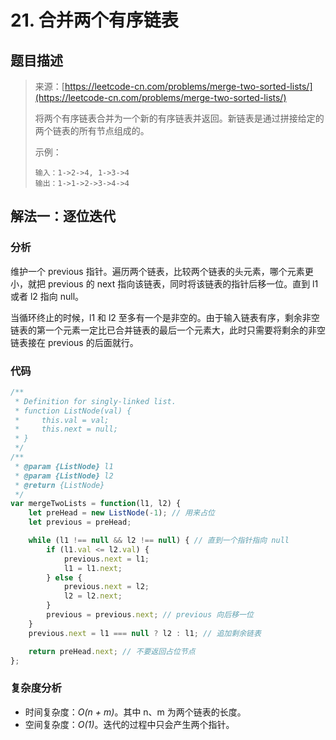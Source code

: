 # 21. 合并两个有序链表

## 题目描述

> 来源：[https://leetcode-cn.com/problems/merge-two-sorted-lists/](https://leetcode-cn.com/problems/merge-two-sorted-lists/)
>
> 将两个有序链表合并为一个新的有序链表并返回。新链表是通过拼接给定的两个链表的所有节点组成的。 
>
> 示例：
>
> ```
> 输入：1->2->4, 1->3->4
> 输出：1->1->2->3->4->4
> ```

## 解法一：逐位迭代

### 分析

维护一个 previous 指针。遍历两个链表，比较两个链表的头元素，哪个元素更小，就把 previous 的 next 指向该链表，同时将该链表的指针后移一位。直到 l1 或者 l2 指向 null。

当循环终止的时候，l1 和 l2 至多有一个是非空的。由于输入链表有序，剩余非空链表的第一个元素一定比已合并链表的最后一个元素大，此时只需要将剩余的非空链表接在 previous 的后面就行。

### 代码

```javascript
/**
 * Definition for singly-linked list.
 * function ListNode(val) {
 *     this.val = val;
 *     this.next = null;
 * }
 */
/**
 * @param {ListNode} l1
 * @param {ListNode} l2
 * @return {ListNode}
 */
var mergeTwoLists = function(l1, l2) {
    let preHead = new ListNode(-1); // 用来占位
    let previous = preHead;

    while (l1 !== null && l2 !== null) { // 直到一个指针指向 null
        if (l1.val <= l2.val) {
            previous.next = l1;
            l1 = l1.next;
        } else {
            previous.next = l2;
            l2 = l2.next;
        }
        previous = previous.next; // previous 向后移一位
    }
    previous.next = l1 === null ? l2 : l1; // 追加剩余链表

    return preHead.next; // 不要返回占位节点
};
```

### 复杂度分析

-   时间复杂度：_O(n + m)_。其中 n、m 为两个链表的长度。
-   空间复杂度：_O(1)_。迭代的过程中只会产生两个指针。
